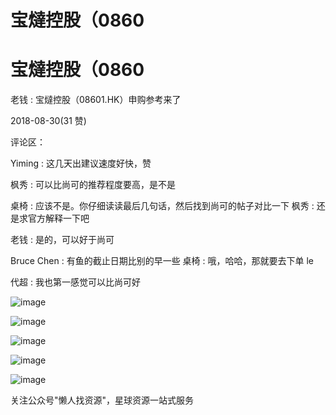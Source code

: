 # 宝燵控股（0860

# 宝燵控股（0860

老钱 : 宝燵控股（08601.HK）申购参考来了

2018-08-30(31 赞)

评论区：

Yiming : 这几天出建议速度好快，赞

枫秀 : 可以比尚可的推荐程度要高，是不是

桌椅 : 应该不是。你仔细读读最后几句话，然后找到尚可的帖子对比一下 枫秀 : 还是求官方解释一下吧

老钱 : 是的，可以好于尚可

Bruce Chen : 有鱼的截止日期比别的早一些 桌椅 : 哦，哈哈，那就要去下单 le

代超 : 我也第一感觉可以比尚可好

![image](img/Image_468.png)

![image](img/Image_469.png)

![image](img/Image_470.png)

![image](img/Image_471.png)

![image](img/Image_472.png)

关注公众号"懒人找资源"，星球资源一站式服务